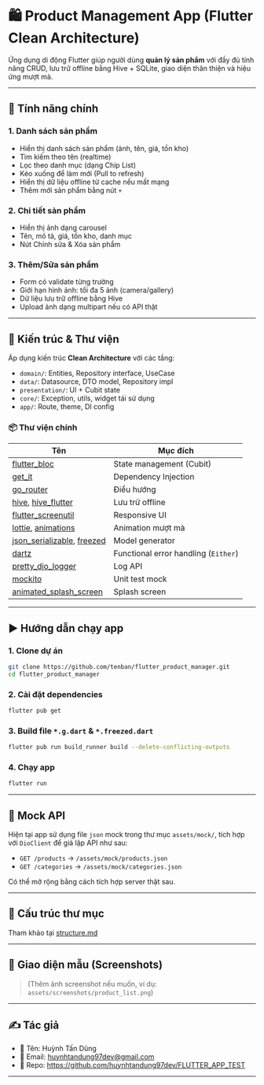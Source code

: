 # 🛍️ Product Management App (Flutter Clean Architecture)

Ứng dụng di động Flutter giúp người dùng **quản lý sản phẩm** với đầy đủ tính năng CRUD, lưu trữ offline bằng Hive + SQLite, giao diện thân thiện và hiệu ứng mượt mà.

---

## 📱 Tính năng chính

### 1. Danh sách sản phẩm
- Hiển thị danh sách sản phẩm (ảnh, tên, giá, tồn kho)
- Tìm kiếm theo tên (realtime)
- Lọc theo danh mục (dạng Chip List)
- Kéo xuống để làm mới (Pull to refresh)
- Hiển thị dữ liệu offline từ cache nếu mất mạng
- Thêm mới sản phẩm bằng nút `+`

### 2. Chi tiết sản phẩm
- Hiển thị ảnh dạng carousel
- Tên, mô tả, giá, tồn kho, danh mục
- Nút Chỉnh sửa & Xóa sản phẩm

### 3. Thêm/Sửa sản phẩm
- Form có validate từng trường
- Giới hạn hình ảnh: tối đa 5 ảnh (camera/gallery)
- Dữ liệu lưu trữ offline bằng Hive
- Upload ảnh dạng multipart nếu có API thật

---

## 🧱 Kiến trúc & Thư viện

Áp dụng kiến trúc **Clean Architecture** với các tầng:
- `domain/`: Entities, Repository interface, UseCase
- `data/`: Datasource, DTO model, Repository impl
- `presentation/`: UI + Cubit state
- `core/`: Exception, utils, widget tái sử dụng
- `app/`: Route, theme, DI config

### 📦 Thư viện chính

| Tên | Mục đích |
|-----|----------|
| [flutter_bloc](https://pub.dev/packages/flutter_bloc) | State management (Cubit) |
| [get_it](https://pub.dev/packages/get_it) | Dependency Injection |
| [go_router](https://pub.dev/packages/go_router) | Điều hướng |
| [hive](https://pub.dev/packages/hive), [hive_flutter](https://pub.dev/packages/hive_flutter) | Lưu trữ offline |
| [flutter_screenutil](https://pub.dev/packages/flutter_screenutil) | Responsive UI |
| [lottie](https://pub.dev/packages/lottie), [animations](https://pub.dev/packages/animations) | Animation mượt mà |
| [json_serializable](https://pub.dev/packages/json_serializable), [freezed](https://pub.dev/packages/freezed) | Model generator |
| [dartz](https://pub.dev/packages/dartz) | Functional error handling (`Either`) |
| [pretty_dio_logger](https://pub.dev/packages/pretty_dio_logger) | Log API |
| [mockito](https://pub.dev/packages/mockito) | Unit test mock |
| [animated_splash_screen](https://pub.dev/packages/animated_splash_screen) | Splash screen |

---

## ▶️ Hướng dẫn chạy app

### 1. Clone dự án
```bash
git clone https://github.com/tenban/flutter_product_manager.git
cd flutter_product_manager
```

### 2. Cài đặt dependencies
```bash
flutter pub get
```

### 3. Build file `*.g.dart` & `*.freezed.dart`
```bash
flutter pub run build_runner build --delete-conflicting-outputs
```

### 4. Chạy app
```bash
flutter run
```

---

## 🔌 Mock API

Hiện tại app sử dụng file `json` mock trong thư mục `assets/mock/`, tích hợp với `DioClient` để giả lập API như sau:

- `GET /products` → `/assets/mock/products.json`
- `GET /categories` → `/assets/mock/categories.json`

Có thể mở rộng bằng cách tích hợp server thật sau.

---

## 📂 Cấu trúc thư mục

Tham khảo tại [structure.md](structure.md)

---

## 📸 Giao diện mẫu (Screenshots)

> (Thêm ảnh screenshot nếu muốn, ví dụ: `assets/screenshots/product_list.png`)

---

## ✍️ Tác giả

- 💼 Tên: Huỳnh Tấn Dũng
- 📧 Email: huynhtandung97dev@gmail.com
- 📁 Repo: https://github.com/huynhtandung97dev/FLUTTER_APP_TEST

---